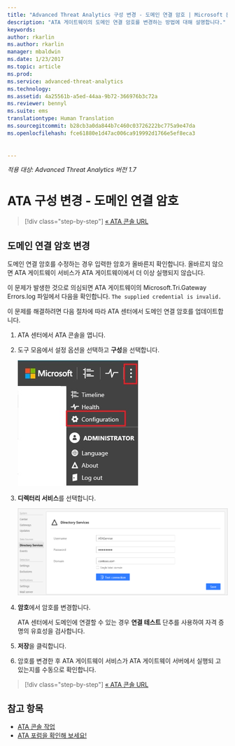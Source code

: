 ```yaml
---
title: "Advanced Threat Analytics 구성 변경 - 도메인 연결 암호 | Microsoft 문서"
description: "ATA 게이트웨이의 도메인 연결 암호를 변경하는 방법에 대해 설명합니다."
keywords: 
author: rkarlin
ms.author: rkarlin
manager: mbaldwin
ms.date: 1/23/2017
ms.topic: article
ms.prod: 
ms.service: advanced-threat-analytics
ms.technology: 
ms.assetid: 4a25561b-a5ed-44aa-9b72-366976b3c72a
ms.reviewer: bennyl
ms.suite: ems
translationtype: Human Translation
ms.sourcegitcommit: b28cb3a0da844b7c460c03726222bc775a9e47da
ms.openlocfilehash: fce61880e1d47ac006ca919992d1766e5ef8eca3


---
```


*적용 대상: Advanced Threat Analytics 버전 1.7*



# <a name="change-ata-configuration---domain-connectivity-password"></a>ATA 구성 변경 - 도메인 연결 암호

>[!div class="step-by-step"]
[« ATA 콘솔 URL](modifying-ata-config-consoleurl.md)


## <a name="change-the-domain-connectivity-password"></a>도메인 연결 암호 변경
도메인 연결 암호를 수정하는 경우 입력한 암호가 올바른지 확인합니다. 올바르지 않으면 ATA 게이트웨이 서비스가 ATA 게이트웨이에서 더 이상 실행되지 않습니다.

이 문제가 발생한 것으로 의심되면 ATA 게이트웨이의 Microsoft.Tri.Gateway Errors.log 파일에서 다음을 확인합니다. `The supplied credential is invalid.`

이 문제를 해결하려면 다음 절차에 따라 ATA 센터에서 도메인 연결 암호를 업데이트합니다.

1.  ATA 센터에서 ATA 콘솔을 엽니다.

2.  도구 모음에서 설정 옵션을 선택하고 **구성**을 선택합니다.

    ![ATA 구성 설정 아이콘](media/ATA-config-icon.JPG)

3.  **디렉터리 서비스**를 선택합니다.

    ![ATAA 게이트웨이 암호 변경 이미지](media/ATA-GW-change-DC-password.png)

4.  **암호**에서 암호를 변경합니다.

    ATA 센터에서 도메인에 연결할 수 있는 경우 **연결 테스트** 단추를 사용하여 자격 증명의 유효성을 검사합니다.

5.  **저장**을 클릭합니다.

6.  암호를 변경한 후 ATA 게이트웨이 서비스가 ATA 게이트웨이 서버에서 실행되 고 있는지를 수동으로 확인합니다.

>[!div class="step-by-step"]
[« ATA 콘솔 URL](modifying-ata-config-consoleurl.md)

## <a name="see-also"></a>참고 항목
- [ATA 콘솔 작업](working-with-ata-console.md)
- [ATA 포럼을 확인해 보세요!](https://social.technet.microsoft.com/Forums/security/home?forum=mata)



<!--HONumber=Feb17_HO1-->


